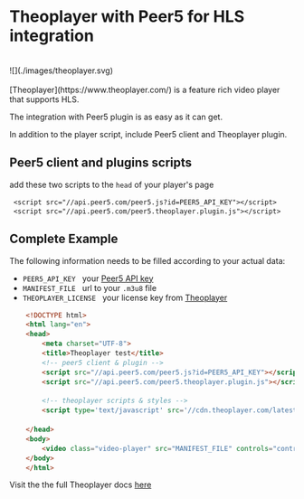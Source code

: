 # Theoplayer with Peer5 for HLS integration

<br>
![](./images/theoplayer.svg)
<br><br>
[Theoplayer](https://www.theoplayer.com/) is a feature rich video player that supports HLS.

The integration with Peer5 plugin is as easy as it can get.

In addition to the player script, include Peer5 client and Theoplayer plugin.
 
## Peer5 client and plugins scripts
add these two scripts to the `head` of your player's page

     <script src="//api.peer5.com/peer5.js?id=PEER5_API_KEY"></script>
     <script src="//api.peer5.com/peer5.theoplayer.plugin.js"></script>
    
## Complete Example 
 
The following information needs to be filled according to your actual data:
 
- `PEER5_API_KEY` &nbsp;&nbsp;your [Peer5 API key](https://app.peer5.com/integration)
- `MANIFEST_FILE` &nbsp;&nbsp;url to your `.m3u8` file
- `THEOPLAYER_LICENSE` &nbsp;&nbsp;your license key from [Theoplayer](https://www.theoplayer.com/)
  
```html
    <!DOCTYPE html>
    <html lang="en">
    <head>
        <meta charset="UTF-8">
        <title>Theoplayer test</title>
        <!-- peer5 client & plugin -->
        <script src="//api.peer5.com/peer5.js?id=PEER5_API_KEY"></script>
        <script src="//api.peer5.com/peer5.theoplayer.plugin.js"></script>
        
        <!-- theoplayer scripts & styles -->
        <script type='text/javascript' src='//cdn.theoplayer.com/latest/THEOPLAYER_LICENSE/theoplayer.loader.js'></script>
        
    </head>
    <body>
        <video class="video-player" src="MANIFEST_FILE" controls="controls"></video>
    </body>
    </html>
```


Visit the the full Theoplayer docs [here](https://support.theoplayer.com/hc/en-us)
